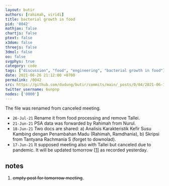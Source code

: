 ```yaml
---
layout: butir
authors: [rahimah, viridi]
title: bacterial growth in food
pid: '0042'
mathjax: false
chartjs: false
ptext: false
x3dom: false
threejs: false
3dmol: false
oo: false
svgphys: true
category: code
tags: ["discussion", "food", "engineering", "bacterial growth in food"]
date: 2021-06-26 21:12:00 +0700
permalink: /0042
src: https://github.com/dudung/butir/commits/main/_posts/0/04/2021-06-17-bacterial-growth-in-food.md
twitter_username: 6unpnp
nodes: ['0000']
---
```

The file was renamed from canceled meeting.

+ `26-Jul-21` Rename it from food processing and remove Tallei.
+ `21-Jun-21` PSA data was forwarded by Rahimah from Nurul.
+ `18-Jun-21` Two docs are shared: a) Analisis Karakteristik Kefir Susu Kambing dengan Penambahan Madu (Rahimah, Ramdhania), b) Skripsi from Tantyana Rachmania S (forget to downolad).
+ `17-Jun-21` It supposed meeting also with Tallei but canceled due to pandemic. It will be updated tomorrow [[1](#r01)] as recorded yesterday.

## notes
1. <a name="r01"></a>~~empty post for tomorrow meeting~~.
